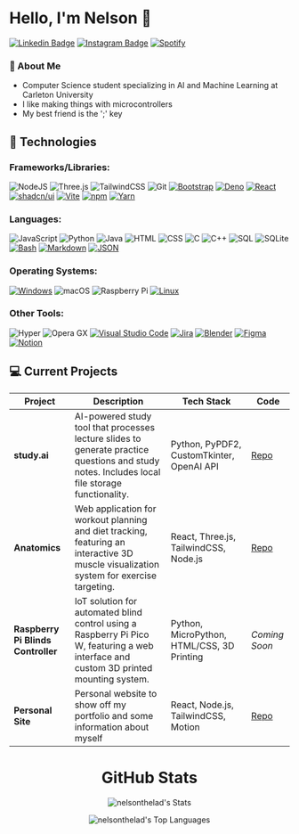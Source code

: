 # Hello, I'm Nelson 🗿

[![Linkedin Badge](https://img.shields.io/badge/-nelsondaniels-blue?style=flat&logo=Linkedin&logoColor=white&link=https://www.linkedin.com/in/nelsondaniels/)](https://www.linkedin.com/in/nelsondaniels/)
[![Instagram Badge](https://img.shields.io/badge/-nelsonthelad-purple?style=flat&logo=instagram&logoColor=white&link=https://instagram.com/nelsonthelad/)](https://instagram.com/nelsonthelad)
[![Spotify](https://img.shields.io/badge/Spotify-1ED760?logo=spotify&logoColor=white)](https://open.spotify.com/user/dna_pro822?si=8a7d7244f9ad4b39)

### 🤠 About Me 
- Computer Science student specializing in AI and Machine Learning at Carleton University
- I like making things with microcontrollers
- My best friend is the ';' key

## 🔧 Technologies

### Frameworks/Libraries:
![NodeJS](https://img.shields.io/badge/Node.js-%23339933.svg?style=flat&logo=node.js&logoColor=white)
![Three.js](https://img.shields.io/badge/Three.js-%23000000.svg?style=flat&logo=three.js&logoColor=white)
![TailwindCSS](https://img.shields.io/badge/Tailwind%20CSS-%2338B2AC.svg?logo=tailwind-css&logoColor=white)
![Git](https://img.shields.io/badge/Git-F05032?style=flat&logo=git&logoColor=fff)
[![Bootstrap](https://img.shields.io/badge/Bootstrap-7952B3?logo=bootstrap&logoColor=fff)](#)
[![Deno](https://img.shields.io/badge/Deno-000?logo=deno&logoColor=fff)](#)
[![React](https://img.shields.io/badge/React-%2320232a.svg?logo=react&logoColor=%2361DAFB)](#)
[![shadcn/ui](https://img.shields.io/badge/shadcn%2Fui-000?logo=shadcnui&logoColor=fff)](#)
[![Vite](https://img.shields.io/badge/Vite-646CFF?logo=vite&logoColor=fff)](#)
[![npm](https://img.shields.io/badge/npm-CB3837?logo=npm&logoColor=fff)](#)
[![Yarn](https://img.shields.io/badge/Yarn-2C8EBB?logo=yarn&logoColor=fff)](#)

### Languages:
![JavaScript](https://img.shields.io/badge/-JavaScript-black?style=flat&logo=javascript)
![Python](https://img.shields.io/badge/-Python-black?style=flat&logo=Python)
![Java](https://img.shields.io/badge/Java-ED8B00?style=flat&logo=openjdk&logoColor=white)
![HTML](https://img.shields.io/badge/-HTML5-E34F26?style=flat&logo=html5&logoColor=white)
![CSS](https://img.shields.io/badge/-CSS3-1572B6?style=flat&logo=css3&logoColor=white)
![C](https://img.shields.io/badge/-C-A8B9CC?style=flat&logo=c&logoColor=white)
![C++](https://img.shields.io/badge/C++-%2300599C.svg?style=flat&logo=c%2B%2B&logoColor=white)
![SQL](https://img.shields.io/badge/-SQL-336791?style=flat&logo=postgresql&logoColor=white)
![SQLite](https://img.shields.io/badge/SQLite-%2307405e.svg?style=flat&logo=sqlite&logoColor=white)
[![Bash](https://img.shields.io/badge/Bash-4EAA25?logo=gnubash&logoColor=fff)](#)
[![Markdown](https://img.shields.io/badge/Markdown-%23000000.svg?logo=markdown&logoColor=white)](#)
[![JSON](https://img.shields.io/badge/JSON-000?logo=json&logoColor=fff)](#)

### Operating Systems:
[![Windows](https://custom-icon-badges.demolab.com/badge/Windows-0078D6?logo=windows11&logoColor=white)](#)
![macOS](https://img.shields.io/badge/macOS-000000?style=flat&logo=apple&logoColor=F0F0F0)
![Raspberry Pi](https://img.shields.io/badge/-Raspberry%20Pi-C51A4A?style=flat&logo=Raspberry-Pi)
[![Linux](https://img.shields.io/badge/Linux-FCC624?logo=linux&logoColor=black)](#)

### Other Tools:
![Hyper](https://img.shields.io/badge/Hyper-000000?style=flat&logo=hyper&logoColor=fff)
![Opera GX](https://img.shields.io/badge/Opera%20GX-EE2950?logo=operagx&logoColor=fff)
[![Visual Studio Code](https://custom-icon-badges.demolab.com/badge/Visual%20Studio%20Code-0078d7.svg?logo=vsc&logoColor=white)](#)
[![Jira](https://img.shields.io/badge/Jira-0052CC?logo=jira&logoColor=fff)](#)
[![Blender](https://img.shields.io/badge/Blender-%23F5792A.svg?logo=blender&logoColor=white)](#)
[![Figma](https://img.shields.io/badge/Figma-F24E1E?logo=figma&logoColor=white)](#)
[![Notion](https://img.shields.io/badge/Notion-000?logo=notion&logoColor=fff)](#)



## 💻 Current Projects

| Project | Description | Tech Stack | Code |
|---------|-------------|------------|------|
| **study.ai** | AI-powered study tool that processes lecture slides to generate practice questions and study notes. Includes local file storage functionality. | Python, PyPDF2, CustomTkinter, OpenAI API | [Repo](https://github.com/nelsonthelad/study.ai) |
| **Anatomics** | Web application for workout planning and diet tracking, featuring an interactive 3D muscle visualization system for exercise targeting. | React, Three.js, TailwindCSS, Node.js | [Repo](https://github.com/Goshenko/Anatomics) |
| **Raspberry Pi Blinds Controller** | IoT solution for automated blind control using a Raspberry Pi Pico W, featuring a web interface and custom 3D printed mounting system. | Python, MicroPython, HTML/CSS, 3D Printing | *Coming Soon* |
| **Personal Site** | Personal website to show off my portfolio and some information about myself | React, Node.js, TailwindCSS, Motion | [Repo](https://github.com/nelsonthelad/personal-site) |


<div align="center">

  <h1>GitHub Stats</h1>
  
</div>
<div align="center">
  
  ![nelsonthelad's Stats](https://github-readme-stats.vercel.app/api?username=nelsonthelad&theme=dark&show_icons=true&hide_border=true&count_private=true)
  
</div>
<div align="center">

  ![nelsonthelad's Top Languages](https://github-readme-stats.vercel.app/api/top-langs/?username=nelsonthelad&theme=dark&show_icons=true&hide_border=true&layout=compact)

</div>
